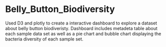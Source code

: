 # Belly_Button_Biodiversity

Used D3 and plotly to create a interactive dashboard to explore a dataset about belly button biodiveristy. Dashboard includes metadeta table about each sample data set as well as a pie chart and bubble chart displaying the bacteria diversity of each sample set.
